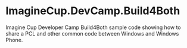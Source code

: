 ImagineCup.DevCamp.Build4Both
=============================

Imagine Cup Developer Camp Build4Both sample code showing how to share a PCL and other common code between Windows and Windows Phone.